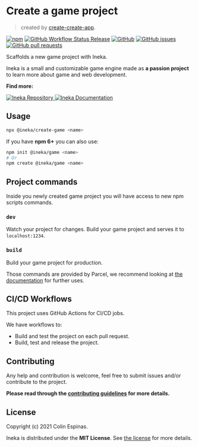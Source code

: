 # Create a game project
> created by [create-create-app](https://github.com/uetchy/create-create-app).

<a href="https://www.npmjs.com/package/@ineka/create-game"><img alt="npm" src="https://img.shields.io/npm/v/@ineka/create-game?style=for-the-badge"></a>
<a href="https://github.com/ineka-dev/create-game/actions/workflows/release.yml"><img alt="GitHub Workflow Status Release" src="https://img.shields.io/github/workflow/status/ineka-dev/create-game/Release?logo=github&style=for-the-badge"></a>
<a href="https://github.com/ineka-dev/create-game/blob/main/LICENSE"><img alt="GitHub" src="https://img.shields.io/github/license/ineka-dev/create-game?color=black&style=for-the-badge"></a>
<a href="https://github.com/ineka-dev/create-game/issues"><img alt="GitHub issues" src="https://img.shields.io/github/issues-raw/ineka-dev/create-game?style=for-the-badge">
</a>
<a href="https://github.com/ineka-dev/create-game/pulls"><img alt="GitHub pull requests" src="https://img.shields.io/github/issues-pr-raw/ineka-dev/create-game?style=for-the-badge"></a>

Scaffolds a new game project with Ineka.

Ineka is a small and customizable game engine made as **a passion project** to learn more about game and web development.

**Find more:**

<a href="https://github.com/ineka-dev/engine"><img alt="Ineka Repository" src="https://img.shields.io/badge/-REPOSITORY-333DFF?style=flat-square&logo=github">
</a>
<a href="https://ineka-dev.github.io/engine/"><img alt="Ineka Documentation" src="https://img.shields.io/badge/-DOCUMENTATION-333DFF?style=flat-square&logo=gitbook&logoColor=white"></a>

## Usage
```bash
npx @ineka/create-game <name>
```

If you have **npm 6+** you can also use:
```bash
npm init @ineka/game <name>
# Or
npm create @ineka/game <name>
```

## Project commands

Inside you newly created game project you will have access to new npm scripts commands.

### `dev`

Watch your project for changes.
Build your game project and serves it to `localhost:1234`.

### `build`

Build your game project for production.

Those commands are provided by Parcel, we recommend looking at [the documentation](https://parceljs.org/docs/) for further uses.

## CI/CD Workflows

This project uses GitHub Actions for CI/CD jobs.

We have workflows to:
- Build and test the project on each pull request.
- Build, test and release the project.

## Contributing
Any help and contribution is welcome, feel free to submit issues and/or contribute to the project.

**Please read through the [contributing guidelines](./.github/CONTRIBUTING.md) for more details.**

## License

Copyright (c) 2021 Colin Espinas.

Ineka is distributed under the **MIT License**. See [the license](./LICENSE) for more details.